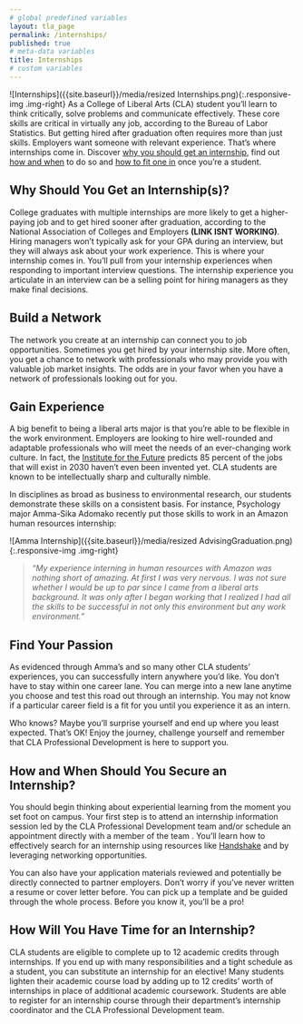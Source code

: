 ```yaml
---
# global predefined variables
layout: tla_page
permalink: /internships/
published: true
# meta-data variables
title: Internships
# custom variables
---
```

![Internships]({{site.baseurl}}/media/resized Internships.png){:.responsive-img .img-right}
As a College of Liberal Arts (CLA) student you’ll learn to think critically, solve problems and communicate effectively. These core skills are critical in virtually any job, according to the Bureau of Labor Statistics. But getting hired after graduation often requires more than just skills. Employers want someone with relevant experience. That’s where internships come in. Discover [why you should get an internship](#why-should-you-get-an-internships), find out [how and when](#how-and-when-should-you-secure-an-internship) to do so and [how to fit one in](#how-will-you-have-time-for-an-internship) once you’re a student.

## Why Should You Get an Internship(s)?
College graduates with multiple internships are more likely to get a higher-paying job and to get hired sooner after graduation, according to the National Association of Colleges and Employers **(LINK ISNT WORKING)**. Hiring managers won’t typically ask for your GPA during an interview, but they will always ask about your work experience. This is where your internship comes in. You’ll pull from your internship experiences when responding to important interview questions. The internship experience you articulate in an interview can be a selling point for hiring managers as they make final decisions.

## Build a Network
The network you create at an internship can connect you to job opportunities. Sometimes you get hired by your internship site. More often, you get a chance to network with professionals who may provide you with valuable job market insights. The odds are in your favor when you have a network of professionals looking out for you.

## Gain Experience
A big benefit to being a liberal arts major is that you’re able to be flexible in the work environment. Employers are looking to hire well-rounded and adaptable professionals who will meet the needs of an ever-changing work culture. In fact, the [Institute for the Future](https://www.delltechnologies.com/content/dam/delltechnologies/assets/perspectives/2030/pdf/SR1940_IFTFforDellTechnologies_Human-Machine_070517_readerhigh-res.pdf) predicts 85 percent of the jobs that will exist in 2030 haven’t even been invented yet. CLA students are known to be intellectually sharp and culturally nimble.

In disciplines as broad as business to environmental research, our students demonstrate these skills on a consistent basis. For instance, Psychology major Amma-Sika Adomako recently put those skills to work in an Amazon human resources internship:

![Amma Internship]({{site.baseurl}}/media/resized AdvisingGraduation.png){:.responsive-img .img-right}
>_“My experience interning in human resources with Amazon was nothing short of amazing. At first I was very nervous. I was not sure whether I would be up to par since I came from a liberal arts background. It was only after I began working that I realized I had all the skills to be successful in not only this environment but any work environment.”_

## Find Your Passion
As evidenced through Amma’s and so many other CLA students’ experiences, you can successfully intern anywhere you’d like. You don’t have to stay within one career lane. You can merge into a new lane anytime you choose and test this road out through an internship. You may not know if a particular career field is a fit for you until you experience it as an intern. 

Who knows? Maybe you’ll surprise yourself and end up where you least expected. That’s OK! Enjoy the journey, challenge yourself and remember that CLA Professional Development is here to support you.

## How and When Should You Secure an Internship?
You should begin thinking about experiential learning from the moment you set foot on campus. Your first step is to attend an internship information session led by the CLA Professional Development team and/or schedule an appointment directly with a member of the team . You’ll learn how to effectively search for an internship using resources like [Handshake](https://temple.joinhandshake.com/) and by leveraging networking opportunities. 

You can also have your application materials reviewed and potentially be directly connected to partner employers. Don’t worry if you’ve never written a resume or cover letter before. You can pick up a template and be guided through the whole process. Before you know it, you’ll be a pro!

## How Will You Have Time for an Internship?
CLA students are eligible to complete up to 12 academic credits through internships. If you end up with many responsibilities and a tight schedule as a student, you can substitute an internship for an elective! Many students lighten their academic course load by adding up to 12 credits’ worth of internships in place of additional academic coursework. Students are able to register for an internship course through their department’s internship coordinator and the CLA Professional Development team.
